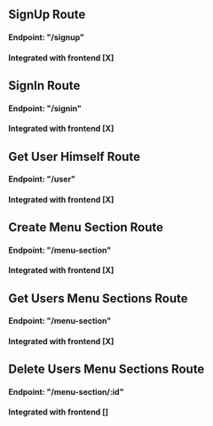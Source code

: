 ## SignUp Route  
#### Endpoint: "/signup"
#### Integrated with frontend [X]

## SignIn Route  
#### Endpoint: "/signin"
#### Integrated with frontend [X]

## Get User Himself Route  
#### Endpoint: "/user"
#### Integrated with frontend [X]

## Create Menu Section Route  
#### Endpoint: "/menu-section"
#### Integrated with frontend [X]

## Get Users Menu Sections Route  
#### Endpoint: "/menu-section"
#### Integrated with frontend [X]

## Delete Users Menu Sections Route  
#### Endpoint: "/menu-section/:id"
#### Integrated with frontend []